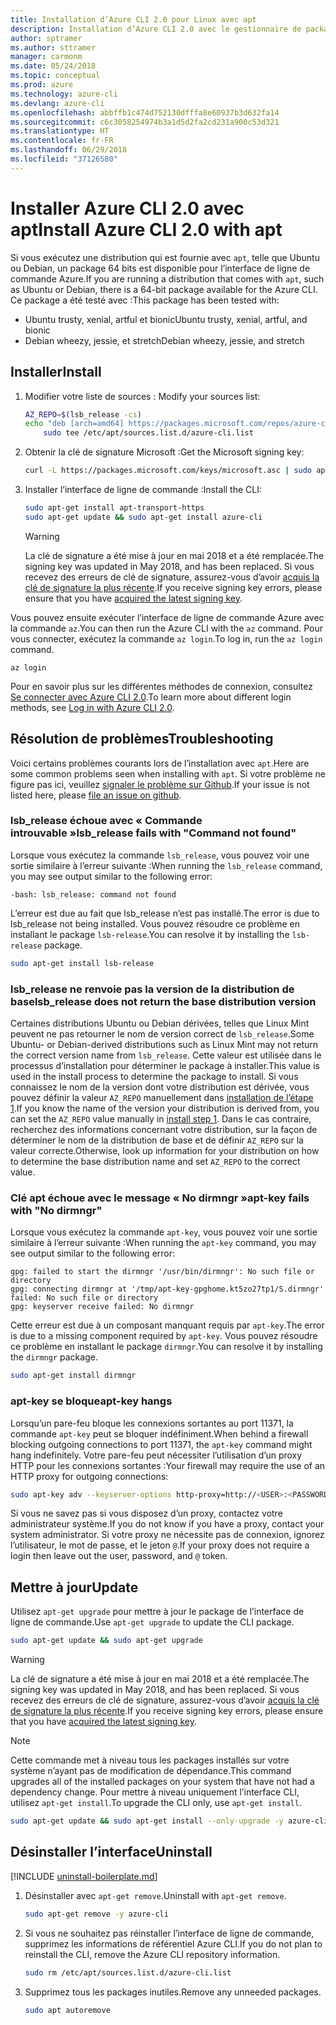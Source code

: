 ```yaml
---
title: Installation d’Azure CLI 2.0 pour Linux avec apt
description: Installation d’Azure CLI 2.0 avec le gestionnaire de package apt
author: sptramer
ms.author: sttramer
manager: carmonm
ms.date: 05/24/2018
ms.topic: conceptual
ms.prod: azure
ms.technology: azure-cli
ms.devlang: azure-cli
ms.openlocfilehash: abbffb1c474d752130dfffa8e60937b3d632fa14
ms.sourcegitcommit: c6c3058254974b3a1d5d2fa2cd231a900c53d321
ms.translationtype: HT
ms.contentlocale: fr-FR
ms.lasthandoff: 06/29/2018
ms.locfileid: "37126580"
---
```

# <a name="install-azure-cli-20-with-apt"></a><span data-ttu-id="c3daf-103">Installer Azure CLI 2.0 avec apt</span><span class="sxs-lookup"><span data-stu-id="c3daf-103">Install Azure CLI 2.0 with apt</span></span>

<span data-ttu-id="c3daf-104">Si vous exécutez une distribution qui est fournie avec `apt`, telle que Ubuntu ou Debian, un package 64 bits est disponible pour l’interface de ligne de commande Azure.</span><span class="sxs-lookup"><span data-stu-id="c3daf-104">If you are running a distribution that comes with `apt`, such as Ubuntu or Debian, there is a 64-bit package available for the Azure CLI.</span></span> <span data-ttu-id="c3daf-105">Ce package a été testé avec :</span><span class="sxs-lookup"><span data-stu-id="c3daf-105">This package has been tested with:</span></span>

* <span data-ttu-id="c3daf-106">Ubuntu trusty, xenial, artful et bionic</span><span class="sxs-lookup"><span data-stu-id="c3daf-106">Ubuntu trusty, xenial, artful, and bionic</span></span>
* <span data-ttu-id="c3daf-107">Debian wheezy, jessie, et stretch</span><span class="sxs-lookup"><span data-stu-id="c3daf-107">Debian wheezy, jessie, and stretch</span></span>

## <a name="install"></a><span data-ttu-id="c3daf-108">Installer</span><span class="sxs-lookup"><span data-stu-id="c3daf-108">Install</span></span>

1. <span data-ttu-id="c3daf-109"><a name="install-step-1"/> Modifier votre liste de sources :</span><span class="sxs-lookup"><span data-stu-id="c3daf-109"><a name="install-step-1"/> Modify your sources list:</span></span>

    ```bash
    AZ_REPO=$(lsb_release -cs)
    echo "deb [arch=amd64] https://packages.microsoft.com/repos/azure-cli/ $AZ_REPO main" | \
        sudo tee /etc/apt/sources.list.d/azure-cli.list
    ```

2. <a name="signingKey"></a><span data-ttu-id="c3daf-110">Obtenir la clé de signature Microsoft :</span><span class="sxs-lookup"><span data-stu-id="c3daf-110">Get the Microsoft signing key:</span></span>

   ```bash
   curl -L https://packages.microsoft.com/keys/microsoft.asc | sudo apt-key add -
   ```

3. <span data-ttu-id="c3daf-111">Installer l’interface de ligne de commande :</span><span class="sxs-lookup"><span data-stu-id="c3daf-111">Install the CLI:</span></span>

   ```bash
   sudo apt-get install apt-transport-https
   sudo apt-get update && sudo apt-get install azure-cli
   ```

   > [!WARNING]
   > <span data-ttu-id="c3daf-112">La clé de signature a été mise à jour en mai 2018 et a été remplacée.</span><span class="sxs-lookup"><span data-stu-id="c3daf-112">The signing key was updated in May 2018, and has been replaced.</span></span> <span data-ttu-id="c3daf-113">Si vous recevez des erreurs de clé de signature, assurez-vous d’avoir [acquis la clé de signature la plus récente](#signingKey).</span><span class="sxs-lookup"><span data-stu-id="c3daf-113">If you receive signing key errors, please ensure that you have [acquired the latest signing key](#signingKey).</span></span>

<span data-ttu-id="c3daf-114">Vous pouvez ensuite exécuter l’interface de ligne de commande Azure avec la commande `az`.</span><span class="sxs-lookup"><span data-stu-id="c3daf-114">You can then run the Azure CLI with the `az` command.</span></span> <span data-ttu-id="c3daf-115">Pour vous connecter, exécutez la commande `az login`.</span><span class="sxs-lookup"><span data-stu-id="c3daf-115">To log in, run the `az login` command.</span></span>

```azurecli
az login
```

<span data-ttu-id="c3daf-116">Pour en savoir plus sur les différentes méthodes de connexion, consultez [Se connecter avec Azure CLI 2.0](authenticate-azure-cli.md).</span><span class="sxs-lookup"><span data-stu-id="c3daf-116">To learn more about different login methods, see [Log in with Azure CLI 2.0](authenticate-azure-cli.md).</span></span>

## <a name="troubleshooting"></a><span data-ttu-id="c3daf-117">Résolution de problèmes</span><span class="sxs-lookup"><span data-stu-id="c3daf-117">Troubleshooting</span></span>

<span data-ttu-id="c3daf-118">Voici certains problèmes courants lors de l’installation avec `apt`.</span><span class="sxs-lookup"><span data-stu-id="c3daf-118">Here are some common problems seen when installing with `apt`.</span></span> <span data-ttu-id="c3daf-119">Si votre problème ne figure pas ici, veuillez [signaler le problème sur Github](https://github.com/Azure/azure-cli/issues).</span><span class="sxs-lookup"><span data-stu-id="c3daf-119">If your issue is not listed here, please [file an issue on github](https://github.com/Azure/azure-cli/issues).</span></span>

### <a name="lsbrelease-fails-with-command-not-found"></a><span data-ttu-id="c3daf-120">lsb_release échoue avec « Commande introuvable »</span><span class="sxs-lookup"><span data-stu-id="c3daf-120">lsb_release fails with "Command not found"</span></span>

<span data-ttu-id="c3daf-121">Lorsque vous exécutez la commande `lsb_release`, vous pouvez voir une sortie similaire à l’erreur suivante :</span><span class="sxs-lookup"><span data-stu-id="c3daf-121">When running the `lsb_release` command, you may see output similar to the following error:</span></span>

```output
-bash: lsb_release: command not found
```

<span data-ttu-id="c3daf-122">L’erreur est due au fait que lsb_release n’est pas installé.</span><span class="sxs-lookup"><span data-stu-id="c3daf-122">The error is due to lsb_release not being installed.</span></span> <span data-ttu-id="c3daf-123">Vous pouvez résoudre ce problème en installant le package `lsb-release`.</span><span class="sxs-lookup"><span data-stu-id="c3daf-123">You can resolve it by installing the `lsb-release` package.</span></span>

```bash
sudo apt-get install lsb-release
```

### <a name="lsbrelease-does-not-return-the-base-distribution-version"></a><span data-ttu-id="c3daf-124">lsb_release ne renvoie pas la version de la distribution de base</span><span class="sxs-lookup"><span data-stu-id="c3daf-124">lsb_release does not return the base distribution version</span></span>

<span data-ttu-id="c3daf-125">Certaines distributions Ubuntu ou Debian dérivées, telles que Linux Mint peuvent ne pas retourner le nom de version correct de `lsb_release`.</span><span class="sxs-lookup"><span data-stu-id="c3daf-125">Some Ubuntu- or Debian-derived distributions such as Linux Mint may not return the correct version name from `lsb_release`.</span></span> <span data-ttu-id="c3daf-126">Cette valeur est utilisée dans le processus d’installation pour déterminer le package à installer.</span><span class="sxs-lookup"><span data-stu-id="c3daf-126">This value is used in the install process to determine the package to install.</span></span> <span data-ttu-id="c3daf-127">Si vous connaissez le nom de la version dont votre distribution est dérivée, vous pouvez définir la valeur `AZ_REPO` manuellement dans [installation de l’étape 1](#install-step-1).</span><span class="sxs-lookup"><span data-stu-id="c3daf-127">If you know the name of the version your distribution is derived from, you can set the `AZ_REPO` value manually in [install step 1](#install-step-1).</span></span> <span data-ttu-id="c3daf-128">Dans le cas contraire, recherchez des informations concernant votre distribution, sur la façon de déterminer le nom de la distribution de base et de définir `AZ_REPO` sur la valeur correcte.</span><span class="sxs-lookup"><span data-stu-id="c3daf-128">Otherwise, look up information for your distribution on how to determine the base distribution name and set `AZ_REPO` to the correct value.</span></span>

### <a name="apt-key-fails-with-no-dirmngr"></a><span data-ttu-id="c3daf-129">Clé apt échoue avec le message « No dirmngr »</span><span class="sxs-lookup"><span data-stu-id="c3daf-129">apt-key fails with "No dirmngr"</span></span>

<span data-ttu-id="c3daf-130">Lorsque vous exécutez la commande `apt-key`, vous pouvez voir une sortie similaire à l’erreur suivante :</span><span class="sxs-lookup"><span data-stu-id="c3daf-130">When running the `apt-key` command, you may see output similar to the following error:</span></span>

```output
gpg: failed to start the dirmngr '/usr/bin/dirmngr': No such file or directory
gpg: connecting dirmngr at '/tmp/apt-key-gpghome.kt5zo27tp1/S.dirmngr' failed: No such file or directory
gpg: keyserver receive failed: No dirmngr
```

<span data-ttu-id="c3daf-131">Cette erreur est due à un composant manquant requis par `apt-key`.</span><span class="sxs-lookup"><span data-stu-id="c3daf-131">The error is due to a missing component required by `apt-key`.</span></span> <span data-ttu-id="c3daf-132">Vous pouvez résoudre ce problème en installant le package `dirmngr`.</span><span class="sxs-lookup"><span data-stu-id="c3daf-132">You can resolve it by installing the `dirmngr` package.</span></span>

```bash
sudo apt-get install dirmngr
```

### <a name="apt-key-hangs"></a><span data-ttu-id="c3daf-133">apt-key se bloque</span><span class="sxs-lookup"><span data-stu-id="c3daf-133">apt-key hangs</span></span>

<span data-ttu-id="c3daf-134">Lorsqu’un pare-feu bloque les connexions sortantes au port 11371, la commande `apt-key` peut se bloquer indéfiniment.</span><span class="sxs-lookup"><span data-stu-id="c3daf-134">When behind a firewall blocking outgoing connections to port 11371, the `apt-key` command might hang indefinitely.</span></span> <span data-ttu-id="c3daf-135">Votre pare-feu peut nécessiter l’utilisation d’un proxy HTTP pour les connexions sortantes :</span><span class="sxs-lookup"><span data-stu-id="c3daf-135">Your firewall may require the use of an HTTP proxy for outgoing connections:</span></span>

```bash
sudo apt-key adv --keyserver-options http-proxy=http://<USER>:<PASSWORD>@<PROXY-HOST>:<PROXY-PORT>/ --keyserver packages.microsoft.com --recv-keys 52E16F86FEE04B979B07E28DB02C46DF417A0893
```

<span data-ttu-id="c3daf-136">Si vous ne savez pas si vous disposez d’un proxy, contactez votre administrateur système.</span><span class="sxs-lookup"><span data-stu-id="c3daf-136">If you do not know if you have a proxy, contact your system administrator.</span></span> <span data-ttu-id="c3daf-137">Si votre proxy ne nécessite pas de connexion, ignorez l’utilisateur, le mot de passe, et le jeton `@`.</span><span class="sxs-lookup"><span data-stu-id="c3daf-137">If your proxy does not require a login then leave out the user, password, and `@` token.</span></span>

## <a name="update"></a><span data-ttu-id="c3daf-138">Mettre à jour</span><span class="sxs-lookup"><span data-stu-id="c3daf-138">Update</span></span>

<span data-ttu-id="c3daf-139">Utilisez `apt-get upgrade` pour mettre à jour le package de l’interface de ligne de commande.</span><span class="sxs-lookup"><span data-stu-id="c3daf-139">Use `apt-get upgrade` to update the CLI package.</span></span>

   ```bash
   sudo apt-get update && sudo apt-get upgrade
   ```

> [!WARNING]
> <span data-ttu-id="c3daf-140">La clé de signature a été mise à jour en mai 2018 et a été remplacée.</span><span class="sxs-lookup"><span data-stu-id="c3daf-140">The signing key was updated in May 2018, and has been replaced.</span></span> <span data-ttu-id="c3daf-141">Si vous recevez des erreurs de clé de signature, assurez-vous d’avoir [acquis la clé de signature la plus récente](#signingKey).</span><span class="sxs-lookup"><span data-stu-id="c3daf-141">If you receive signing key errors, please ensure that you have [acquired the latest signing key](#signingKey).</span></span>
   
> [!NOTE]
> <span data-ttu-id="c3daf-142">Cette commande met à niveau tous les packages installés sur votre système n’ayant pas de modification de dépendance.</span><span class="sxs-lookup"><span data-stu-id="c3daf-142">This command upgrades all of the installed packages on your system that have not had a dependency change.</span></span>
> <span data-ttu-id="c3daf-143">Pour mettre à niveau uniquement l’interface CLI, utilisez `apt-get install`.</span><span class="sxs-lookup"><span data-stu-id="c3daf-143">To upgrade the CLI only, use `apt-get install`.</span></span>
> ```bash
> sudo apt-get update && sudo apt-get install --only-upgrade -y azure-cli
> ```

## <a name="uninstall"></a><span data-ttu-id="c3daf-144">Désinstaller l’interface</span><span class="sxs-lookup"><span data-stu-id="c3daf-144">Uninstall</span></span>

[!INCLUDE [uninstall-boilerplate.md](includes/uninstall-boilerplate.md)]

1. <span data-ttu-id="c3daf-145">Désinstaller avec `apt-get remove`.</span><span class="sxs-lookup"><span data-stu-id="c3daf-145">Uninstall with `apt-get remove`.</span></span>

    ```bash
    sudo apt-get remove -y azure-cli
    ```

2. <span data-ttu-id="c3daf-146">Si vous ne souhaitez pas réinstaller l’interface de ligne de commande, supprimez les informations de référentiel Azure CLI.</span><span class="sxs-lookup"><span data-stu-id="c3daf-146">If you do not plan to reinstall the CLI, remove the Azure CLI repository information.</span></span>

   ```bash
   sudo rm /etc/apt/sources.list.d/azure-cli.list
   ```

3. <span data-ttu-id="c3daf-147">Supprimez tous les packages inutiles.</span><span class="sxs-lookup"><span data-stu-id="c3daf-147">Remove any unneeded packages.</span></span>

   ```bash
   sudo apt autoremove
   ```
